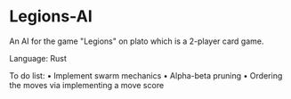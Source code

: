 # Legions-AI
An AI for the game "Legions" on plato which is a 2-player card game.

Language: Rust

To do list:
    • Implement swarm mechanics
    • Alpha-beta pruning
    • Ordering the moves via implementing a move score